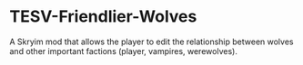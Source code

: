 TESV-Friendlier-Wolves
======================

A Skryim mod that allows the player to edit the relationship between wolves and other important factions (player, vampires, werewolves).

